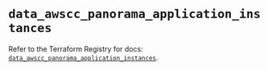 # `data_awscc_panorama_application_instances`

Refer to the Terraform Registry for docs: [`data_awscc_panorama_application_instances`](https://registry.terraform.io/providers/hashicorp/awscc/0.70.0/docs/data-sources/panorama_application_instances).
